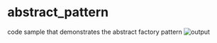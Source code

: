 # abstract_pattern

code sample that demonstrates the abstract factory pattern
![output](https://user-images.githubusercontent.com/23944974/165718762-2ac48685-aceb-4fd8-9f63-83d25040920d.PNG)

